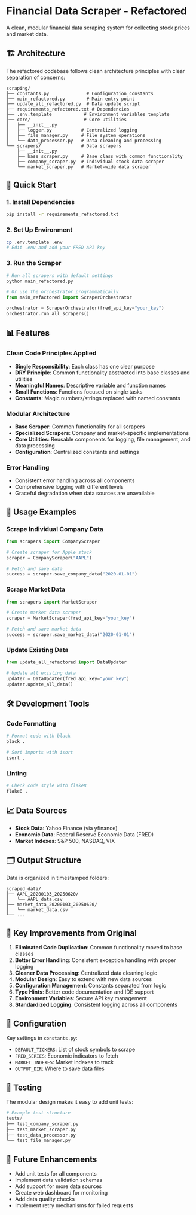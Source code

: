 # Financial Data Scraper - Refactored

A clean, modular financial data scraping system for collecting stock prices and market data.

## 🏗️ Architecture

The refactored codebase follows clean architecture principles with clear separation of concerns:

```
scraping/
├── constants.py              # Configuration constants
├── main_refactored.py        # Main entry point
├── update_all_refactored.py  # Data update script
├── requirements_refactored.txt # Dependencies
├── .env.template            # Environment variables template
├── core/                    # Core utilities
│   ├── __init__.py
│   ├── logger.py           # Centralized logging
│   ├── file_manager.py     # File system operations
│   └── data_processor.py   # Data cleaning and processing
└── scrapers/               # Data scrapers
    ├── __init__.py
    ├── base_scraper.py     # Base class with common functionality
    ├── company_scraper.py  # Individual stock data scraper
    └── market_scraper.py   # Market-wide data scraper
```

## 🚀 Quick Start

### 1. Install Dependencies

```bash
pip install -r requirements_refactored.txt
```

### 2. Set Up Environment

```bash
cp .env.template .env
# Edit .env and add your FRED API key
```

### 3. Run the Scraper

```python
# Run all scrapers with default settings
python main_refactored.py

# Or use the orchestrator programmatically
from main_refactored import ScraperOrchestrator

orchestrator = ScraperOrchestrator(fred_api_key="your_key")
orchestrator.run_all_scrapers()
```

## 📊 Features

### Clean Code Principles Applied

- **Single Responsibility**: Each class has one clear purpose
- **DRY Principle**: Common functionality abstracted into base classes and utilities
- **Meaningful Names**: Descriptive variable and function names
- **Small Functions**: Functions focused on single tasks
- **Constants**: Magic numbers/strings replaced with named constants

### Modular Architecture

- **Base Scraper**: Common functionality for all scrapers
- **Specialized Scrapers**: Company and market-specific implementations
- **Core Utilities**: Reusable components for logging, file management, and data processing
- **Configuration**: Centralized constants and settings

### Error Handling

- Consistent error handling across all components
- Comprehensive logging with different levels
- Graceful degradation when data sources are unavailable

## 🔧 Usage Examples

### Scrape Individual Company Data

```python
from scrapers import CompanyScraper

# Create scraper for Apple stock
scraper = CompanyScraper("AAPL")

# Fetch and save data
success = scraper.save_company_data("2020-01-01")
```

### Scrape Market Data

```python
from scrapers import MarketScraper

# Create market data scraper
scraper = MarketScraper(fred_api_key="your_key")

# Fetch and save market data
success = scraper.save_market_data("2020-01-01")
```

### Update Existing Data

```python
from update_all_refactored import DataUpdater

# Update all existing data
updater = DataUpdater(fred_api_key="your_key")
updater.update_all_data()
```

## 🛠️ Development Tools

### Code Formatting

```bash
# Format code with black
black .

# Sort imports with isort
isort .
```

### Linting

```bash
# Check code style with flake8
flake8 .
```

## 📈 Data Sources

- **Stock Data**: Yahoo Finance (via yfinance)
- **Economic Data**: Federal Reserve Economic Data (FRED)
- **Market Indexes**: S&P 500, NASDAQ, VIX

## 🗂️ Output Structure

Data is organized in timestamped folders:

```
scraped_data/
├── AAPL_20200103_20250620/
│   └── AAPL_data.csv
├── market_data_20200103_20250620/
│   └── market_data.csv
└── ...
```

## 🔄 Key Improvements from Original

1. **Eliminated Code Duplication**: Common functionality moved to base classes
2. **Better Error Handling**: Consistent exception handling with proper logging
3. **Cleaner Data Processing**: Centralized data cleaning logic
4. **Modular Design**: Easy to extend with new data sources
5. **Configuration Management**: Constants separated from logic
6. **Type Hints**: Better code documentation and IDE support
7. **Environment Variables**: Secure API key management
8. **Standardized Logging**: Consistent logging across all components

## 📝 Configuration

Key settings in `constants.py`:

- `DEFAULT_TICKERS`: List of stock symbols to scrape
- `FRED_SERIES`: Economic indicators to fetch
- `MARKET_INDEXES`: Market indexes to track
- `OUTPUT_DIR`: Where to save data files

## 🧪 Testing

The modular design makes it easy to add unit tests:

```python
# Example test structure
tests/
├── test_company_scraper.py
├── test_market_scraper.py
├── test_data_processor.py
└── test_file_manager.py
```

## 🔮 Future Enhancements

- Add unit tests for all components
- Implement data validation schemas
- Add support for more data sources
- Create web dashboard for monitoring
- Add data quality checks
- Implement retry mechanisms for failed requests
